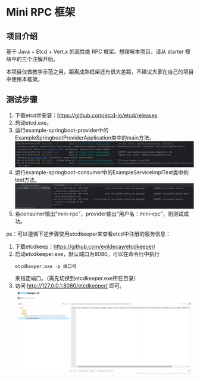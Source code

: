 # Mini RPC 框架
## 项目介绍
基于 Java + Etcd + Vert.x 的高性能 RPC 框架。想理解本项目，请从 starter 模块中的三个注解开始。

本项目仅做教学示范之用，距离成熟框架还有很大差距，不建议大家在自己的项目中使用本框架。
## 测试步骤
1. 下载etcd并安装：https://github.com/etcd-io/etcd/releases
2. 启动etcd.exe。
3. 运行example-springboot-provider中的ExampleSpringbootProviderApplication类中的main方法。
![run-provider-main.png](doc/run-provider-main.png)
5. 运行example-springboot-consumer中的ExampleServiceImplTest类中的test方法。
![run-consumer-test.png](doc/run-consumer-test.png)
6. 若consumer输出“mini-rpc”，provider输出“用户名：mini-rpc”，则测试成功。

ps：可以遵循下述步骤使用etcdkeeper来查看etcd中注册的服务信息：
1. 下载etcdkeep：https://github.com/evildecay/etcdkeeper/
2. 启动etcdkeeper.exe，默认端口为8080。可以在命令行中执行
    ```shell
    etcdkeeper.exe -p 端口号
    ```
    来指定端口。（需先切换到etcdkeeper.exe所在目录）
3. 访问 http://127.0.0.1:8080/etcdkeeper/ 即可。
![etcdkeeper.png](doc/etcdkeeper.png)